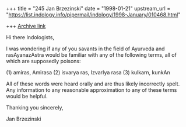 +++
title = "245 Jan Brzezinski"
date = "1998-01-21"
upstream_url = "https://list.indology.info/pipermail/indology/1998-January/010468.html"

+++
[Archive link](https://list.indology.info/pipermail/indology/1998-January/010468.html)

Hi there Indologists,

I was wondering if any of you savants in the field of Ayurveda and rasAyanazAstra would be familiar with any of the following terms, all of which are supposedly poisons:

(1) amiras, Amirasa
(2) isvarya ras, IzvarIya rasa
(3) kulkarn, kunkAn

All of these words were heard orally and are thus likely incorrectly spelt. Any information to any reasonable approximation to any of these terms would be helpful.

Thanking you sincerely,

Jan Brzezinski



